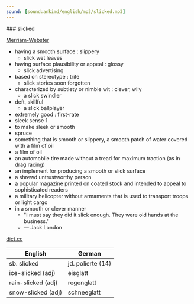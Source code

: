 ```yaml
---
sound: [sound:ankimd/english/mp3/slicked.mp3]
---
```


\### slicked

[Merriam-Webster](https://www.merriam-webster.com/dictionary/slicked)

- having a smooth surface : slippery
    - slick wet leaves
- having surface plausibility or appeal : glossy
    - slick advertising
- based on stereotype : trite
    - slick stories soon forgotten
- characterized by subtlety or nimble wit : clever, wily
    - a slick swindler
- deft, skillful
    - a slick ballplayer
- extremely good : first-rate
- sleek sense 1
- to make sleek or smooth
- spruce
- something that is smooth or slippery, a smooth patch of water covered with a film of oil
- a film of oil
- an automobile tire made without a tread for maximum traction (as in drag racing)
- an implement for producing a smooth or slick surface
- a shrewd untrustworthy person
- a popular magazine printed on coated stock and intended to appeal to sophisticated readers
- a military helicopter without armaments that is used to transport troops or light cargo
- in a smooth or clever manner
    - "I must say they did it slick enough. They were old hands at the business."
    - — Jack London

[dict.cc](https://www.dict.cc/slicked)

| English        | German       |
| -------------- | ------------ |
| sb. slicked | jd. polierte (14) |
| ice-slicked (adj) | eisglatt |
| rain-slicked (adj) | regenglatt |
| snow-slicked (adj) | schneeglatt |
